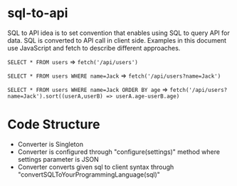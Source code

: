 # sql-to-api

SQL to API idea is to set convention that enables using SQL to query API for data. SQL is converted to API call in client side. Examples in this document use JavaScript and fetch to describe different approaches.

`SELECT * FROM users` => `fetch('/api/users')`

`SELECT * FROM users WHERE name=Jack` => `fetch('/api/users?name=Jack')`

`SELECT * FROM users WHERE name=Jack ORDER BY age` => `fetch('/api/users?name=Jack').sort((userA,userB) => userA.age-userB.age)`


# Code Structure

- Converter is Singleton
- Converter is configured through "configure(settings)" method where settings parameter is JSON
- Converter converts given sql to client syntax through "convertSQLToYourProgrammingLanguage(sql)"

